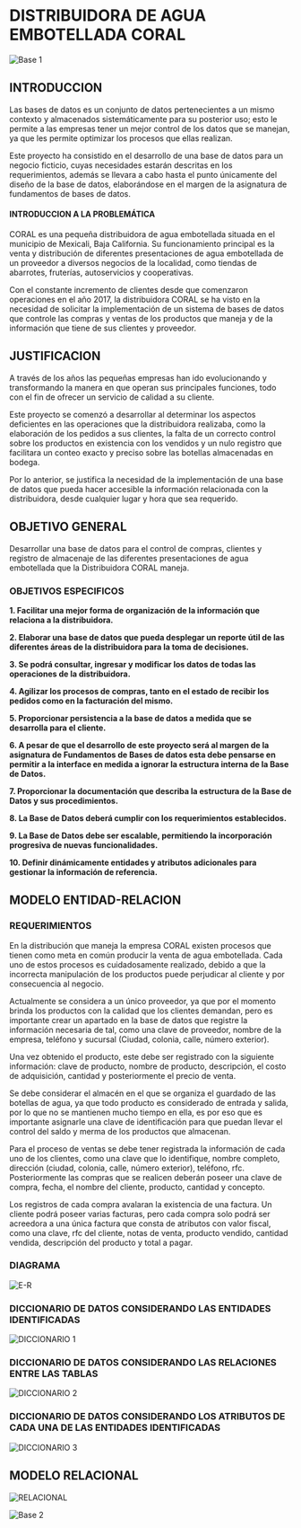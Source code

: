 # DISTRIBUIDORA DE AGUA EMBOTELLADA CORAL

![Base 1](https://github.com/GilbertoGarcia/Distribuidora-de-Agua-Embotellada-Coral/blob/master/Producto%20base%201.1.png)

## INTRODUCCION

Las bases de datos es un conjunto de datos pertenecientes a un mismo contexto y almacenados sistemáticamente para su posterior uso; 
esto le permite a las empresas tener un mejor control de los datos que se manejan, ya que les permite optimizar los procesos que ellas realizan. 

Este proyecto ha consistido en el desarrollo de una base de datos para un negocio ficticio, cuyas necesidades estarán descritas en los requerimientos, además se llevara a cabo hasta el punto únicamente del diseño de la base de datos, elaborándose en el margen de la asignatura de fundamentos de bases de datos.

#### INTRODUCCION A LA PROBLEMÁTICA

CORAL es una pequeña distribuidora de agua embotellada situada en el municipio de Mexicali, Baja California. Su funcionamiento principal es la venta y distribución de diferentes presentaciones de agua embotellada de un proveedor a diversos negocios de la localidad, como tiendas de abarrotes, fruterías, autoservicios y cooperativas. 

Con el constante incremento de clientes desde que comenzaron operaciones en el año 2017, la distribuidora CORAL se ha visto en la necesidad de solicitar la implementación de un sistema de bases de datos que controle las compras y ventas de los productos que maneja y de la información que tiene de sus clientes y proveedor.

## JUSTIFICACION

A través de los años las pequeñas empresas han ido evolucionando y transformando la manera en que operan sus principales funciones, todo con el fin de ofrecer un servicio de calidad a su cliente. 

Este proyecto se comenzó a desarrollar al determinar los aspectos deficientes en las operaciones que la distribuidora realizaba, como la elaboración  de los pedidos a sus clientes, la falta de un correcto control sobre los productos en existencia con los vendidos y un nulo registro que facilitara un conteo exacto y preciso sobre las botellas almacenadas en bodega. 

Por lo anterior, se justifica la necesidad de la implementación de una base de datos que pueda hacer accesible la información relacionada con la distribuidora, desde cualquier lugar y hora que sea requerido.

## OBJETIVO GENERAL

Desarrollar una base de datos para el control de compras, clientes y registro de almacenaje de las diferentes presentaciones de agua embotellada que la Distribuidora CORAL maneja.

### OBJETIVOS ESPECIFICOS

**1.	Facilitar una mejor forma de organización de la información que relaciona a la distribuidora.**

**2.	Elaborar una base de datos que pueda desplegar un reporte útil de las diferentes áreas de la distribuidora para la toma de decisiones.**

**3.	Se podrá consultar, ingresar y modificar los datos de todas las operaciones de la distribuidora.**

**4.	Agilizar los procesos de compras, tanto en el estado de recibir los pedidos como en la facturación del mismo.**

**5.	Proporcionar persistencia a la base de datos a medida que se desarrolla para el cliente.**

**6.	A pesar de que el desarrollo de este proyecto será al margen de la asignatura de Fundamentos de Bases de datos esta debe pensarse en permitir a la interface en medida a ignorar la estructura interna de la Base de Datos.**

**7.	Proporcionar la documentación que describa la estructura de la Base de Datos y sus procedimientos.**

**8.	La Base de Datos deberá cumplir con los requerimientos establecidos.**

**9.	La Base de Datos debe ser escalable, permitiendo la incorporación progresiva de nuevas funcionalidades.**

**10.	Definir dinámicamente entidades y atributos adicionales para gestionar la información de referencia.**

## MODELO ENTIDAD-RELACION

### REQUERIMIENTOS

En la distribución que maneja la empresa CORAL existen procesos que tienen como meta en común producir la venta de agua embotellada. Cada uno de estos procesos es cuidadosamente realizado, debido a que la incorrecta manipulación de los productos puede perjudicar al cliente y por consecuencia al negocio.

Actualmente se considera a un único proveedor, ya que por el momento brinda los productos con la calidad que los clientes demandan, pero es importante crear un apartado en la base de datos que registre la información necesaria de tal, como una clave de proveedor, nombre de la empresa, teléfono y sucursal (Ciudad, colonia, calle, número exterior).

Una vez obtenido el producto, este debe ser registrado con la siguiente información: clave de producto, nombre de producto, descripción, el costo de adquisición, cantidad y posteriormente el precio de venta. 

Se debe considerar el almacén en el que se organiza el guardado de las botellas de agua, ya que todo producto es considerado de entrada y salida, por lo que no se mantienen mucho tiempo en ella, es por eso que es importante asignarle una clave de identificación para que puedan llevar el control del saldo y merma de los productos que almacenan.

Para el proceso de ventas se debe tener registrada la información de cada uno de los clientes, como una clave que lo identifique, nombre completo, dirección (ciudad, colonia, calle, número exterior), teléfono, rfc.  Posteriormente las compras que se realicen deberán poseer una clave de compra, fecha, el nombre del cliente, producto, cantidad y concepto. 

Los registros de cada compra avalaran la existencia de una factura. Un cliente podrá poseer varias facturas, pero cada compra solo podrá ser acreedora a una única factura que consta de atributos con valor fiscal, como  una clave, rfc del cliente, notas de venta, producto vendido, cantidad vendida, descripción del producto y total a pagar.

### DIAGRAMA
![E-R](https://github.com/GilbertoGarcia/Distribuidora-de-Agua-Embotellada-Coral/blob/master/Diagrama%20Entidad%20Relacion%202.png)

### DICCIONARIO DE DATOS CONSIDERANDO LAS ENTIDADES IDENTIFICADAS
![DICCIONARIO 1](https://github.com/GilbertoGarcia/Distribuidora-de-Agua-Embotellada-Coral/blob/master/Diccionario%201%20-%20Entidades.png)

### DICCIONARIO DE DATOS CONSIDERANDO LAS RELACIONES ENTRE LAS TABLAS
![DICCIONARIO 2](https://github.com/GilbertoGarcia/Distribuidora-de-Agua-Embotellada-Coral/blob/master/Diccionario%202%20-%20Relaciones.png)

### DICCIONARIO DE DATOS CONSIDERANDO LOS ATRIBUTOS DE CADA UNA DE LAS ENTIDADES IDENTIFICADAS
![DICCIONARIO 3](https://github.com/GilbertoGarcia/Distribuidora-de-Agua-Embotellada-Coral/blob/master/Diccionario%203%20-%20Atributos.png)

## MODELO RELACIONAL
![RELACIONAL](https://github.com/GilbertoGarcia/Distribuidora-de-Agua-Embotellada-Coral/blob/master/Modelo%20Relacional.png)

![Base 2](https://github.com/GilbertoGarcia/Distribuidora-de-Agua-Embotellada-Coral/blob/master/Producto%20base%202.png)

